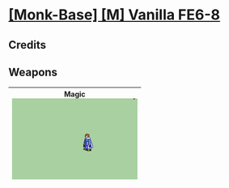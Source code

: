 # [\[Monk-Base\] \[M\] Vanilla FE6-8](./)
## Credits



## Weapons

| <b>Magic</b><br/><img alt="Magic animation" src="./6.%20Magic/Magic.gif"/> |
| :---: |
